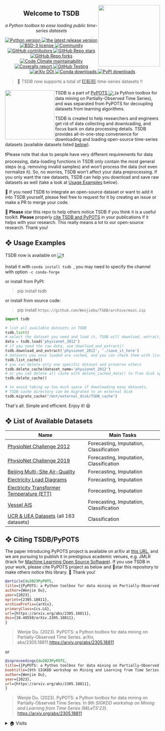 <a href='https://github.com/WenjieDu/TSDB'><img src="https://pypots.com/figs/pypots_logos/TSDB/logo_FFBG.svg" align='right' width='200'/></a>

<h2 align="center">Welcome to TSDB</h2>

*<p align='center'>a Python toolbox to ease loading public time-series datasets</p>*

<p align='center'>
    <a href='https://github.com/WenjieDu/TSDB'>
        <img alt='Python version' src='https://img.shields.io/badge/python-v3-E97040?logo=python&logoColor=white'>
    </a>
    <a href="https://github.com/WenjieDu/TSDB/releases">
        <img alt="the latest release version" src="https://img.shields.io/github/v/release/wenjiedu/tsdb?color=EE781F&include_prereleases&label=Release&logo=github&logoColor=white">
    </a>
    <a href="https://github.com/WenjieDu/TSDB/blob/main/LICENSE">
        <img alt="BSD-3 license" src="https://img.shields.io/badge/License-BSD--3-E9BB41?logo=opensourceinitiative&logoColor=white">
    </a>
    <a href="https://github.com/WenjieDu/PyPOTS/blob/main/README.md#-community">
        <img alt="Community" src="https://img.shields.io/badge/join_us-community!-C8A062">
    </a>
    <a href="https://github.com/WenjieDu/TSDB/graphs/contributors">
        <img alt="GitHub contributors" src="https://img.shields.io/github/contributors/wenjiedu/tsdb?color=D8E699&label=Contributors&logo=GitHub">
    </a>
    <a href="https://star-history.com/#wenjiedu/tsdb">
        <img alt="GitHub Repo stars" src="https://img.shields.io/github/stars/wenjiedu/tsdb?logo=None&color=6BB392&label=%E2%98%85%20Stars">
    </a>
    <a href="https://github.com/WenjieDu/TSDB/network/members">
        <img alt="GitHub Repo forks" src="https://img.shields.io/github/forks/wenjiedu/tsdb?logo=forgejo&logoColor=black&label=Forks">
    </a>
    <a href="https://codeclimate.com/github/WenjieDu/TSDB">
        <img alt="Code Climate maintainability" src="https://img.shields.io/codeclimate/maintainability-percentage/WenjieDu/TSDB?color=3C7699&label=Maintainability&logo=codeclimate">
    </a>
    <a href='https://coveralls.io/github/WenjieDu/TSDB'>
        <img alt='Coveralls report' src='https://img.shields.io/coverallsCoverage/github/WenjieDu/TSDB?branch=main&logo=coveralls&color=75C1C4&label=Coverage'>
    </a>
    <a  href='https://github.com/WenjieDu/TSDB/actions/workflows/testing_ci.yml'>
        <img alt='GitHub Testing' src='https://img.shields.io/github/actions/workflow/status/wenjiedu/tsdb/testing_ci.yml?logo=github&color=C8D8E1&label=CI'>
    </a>
    <a href="https://arxiv.org/abs/2305.18811">
        <img alt="arXiv DOI" src="https://img.shields.io/badge/DOI-10.48550/arXiv.2305.18811-F8F7F0">
    </a>
    <a href="https://anaconda.org/conda-forge/tsdb">
        <img alt="Conda downloads" src="https://img.shields.io/endpoint?url=https://pypots.com/figs/downloads_badges/conda_tsdb_downloads.json">
    </a>
    <a href='https://pepy.tech/project/tsdb'>
        <img alt='PyPI downloads' src='https://img.shields.io/endpoint?url=https://pypots.com/figs/downloads_badges/pypi_tsdb_downloads.json'>
    </a>
</p>

> 📣 TSDB now supports a total of 1️⃣6️⃣9️⃣ time-series datasets ‼️

<a href='https://github.com/WenjieDu/PyPOTS'><img src='https://pypots.com/figs/pypots_logos/PyPOTS/logo_FFBG.svg' width='160' align='left' /></a>
TSDB is a part of
<a href="https://github.com/WenjieDu/PyPOTS">
PyPOTS <img align="center" src="https://img.shields.io/github/stars/WenjieDu/PyPOTS?style=social">
</a>
(a Python toolbox for data mining on Partially-Observed Time Series), and was separated from PyPOTS for decoupling datasets from learning algorithms.

TSDB is created to help researchers and engineers get rid of data collecting and downloading, and focus back on data processing details. TSDB provides all-in-one-stop convenience for downloading and loading open-source time-series datasets (available datasets listed [below](https://github.com/WenjieDu/TSDB#-list-of-available-datasets)).

❗️Please note that due to people have very different requirements for data processing, data-loading functions in TSDB only contain the most general steps (e.g. removing invalid samples) and won't process the data (not even normalize it). So, no worries, TSDB won't affect your data preprocessing. If you only want the raw datasets, TSDB can help you download and save raw datasets as well (take a look at [Usage Examples](https://github.com/WenjieDu/TSDB#-usage-example) below).

🤝 If you need TSDB to integrate an open-source dataset or want to add it into TSDB yourself, please feel free to request for it by creating an issue or make a PR to merge your code.

🤗 **Please** star this repo to help others notice TSDB if you think it is a useful toolkit.
**Please** properly [cite TSDB and PyPOTS](https://github.com/WenjieDu/TSDB#-citing-tsdbpypots) in your publications
if it helps with your research. This really means a lot to our open-source research. Thank you!


## ❖ Usage Examples
TSDB now is available on <a alt='Anaconda' href='https://anaconda.org/conda-forge/tsdb'><img align='center' src='https://img.shields.io/badge/Anaconda--lightgreen?style=social&logo=anaconda'></a>❗️

Install it with `conda install tsdb `, you may need to specify the channel with option `-c conda-forge`

or install from PyPI:
> pip install tsdb

or install from source code:
> pip install `https://github.com/WenjieDu/TSDB/archive/main.zip`

```python
import tsdb

# list all available datasets in TSDB
tsdb.list()
# select the dataset you need and load it, TSDB will download, extract, and process it automatically
data = tsdb.load('physionet_2012')
# if you need the raw data, use download_and_extract()
tsdb.download_and_extract('physionet_2012', './save_it_here')
# datasets you once loaded are cached, and you can check them with list_cached_data()
tsdb.list_cache()
# you can delete only one specific dataset and preserve others
tsdb.delete_cache(dataset_name='physionet_2012')
# or you can delete all cache with delete_cached_data() to free disk space
tsdb.delete_cache()

# to avoid taking up too much space if downloading many datasets,
# TSDB cache directory can be migrated to an external disk
tsdb.migrate_cache("/mnt/external_disk/TSDB_cache")
```

That's all. Simple and efficient. Enjoy it! 😃


## ❖ List of Available Datasets

| Name                                                                                              | Main Tasks                              |
|---------------------------------------------------------------------------------------------------|-----------------------------------------|
| [PhysioNet Challenge 2012](dataset_profiles/physionet_2012)                                       | Forecasting, Imputation, Classification |
| [PhysioNet Challenge 2019](dataset_profiles/physionet_2019)                                       | Forecasting, Imputation, Classification |
| [Beijing Multi-Site Air-Quality](dataset_profiles/beijing_multisite_air_quality)                  | Forecasting, Imputation                 |
| [Electricity Load Diagrams](dataset_profiles/electricity_load_diagrams)                           | Forecasting, Imputation                 |
| [Electricity Transformer Temperature (ETT)](dataset_profiles/electricity_transformer_temperature) | Forecasting, Imputation                 |
| [Vessel AIS](dataset_profiles/vessel_ais)                                                         | Forecasting, Imputation, Classification |
| [UCR & UEA Datasets](dataset_profiles/ucr_uea_datasets) (all 163 datasets)                        | Classification                          |


## ❖ Citing TSDB/PyPOTS
The paper introducing PyPOTS project is available on arXiv at [this URL](https://arxiv.org/abs/2305.18811),
and we are pursuing to publish it in prestigious academic venues, e.g. JMLR (track for
[Machine Learning Open Source Software](https://www.jmlr.org/mloss/)). If you use TSDB in your work,
please cite PyPOTS project as below and 🌟star this repository to make others notice this library. 🤗 Thank you!

``` bibtex
@article{du2023PyPOTS,
title={{PyPOTS: a Python toolbox for data mining on Partially-Observed Time Series}},
author={Wenjie Du},
year={2023},
eprint={2305.18811},
archivePrefix={arXiv},
primaryClass={cs.LG},
url={https://arxiv.org/abs/2305.18811},
doi={10.48550/arXiv.2305.18811},
}
```

> Wenjie Du. (2023).
> PyPOTS: a Python toolbox for data mining on Partially-Observed Time Series.
> arXiv, abs/2305.18811.https://arxiv.org/abs/2305.18811

or

``` bibtex
@inproceedings{du2023PyPOTS,
title={{PyPOTS: a Python toolbox for data mining on Partially-Observed Time Series}},
booktitle={9th SIGKDD workshop on Mining and Learning from Time Series (MiLeTS'23)},
author={Wenjie Du},
year={2023},
url={https://arxiv.org/abs/2305.18811},
}
```

> Wenjie Du. (2023).
> PyPOTS: a Python toolbox for data mining on Partially-Observed Time Series.
> In *9th SIGKDD workshop on Mining and Learning from Time Series (MiLeTS'23)*. https://arxiv.org/abs/2305.18811


<details>
<summary>🏠 Visits</summary>
<img align='left' src='https://hits.seeyoufarm.com/api/count/incr/badge.svg?url=https%3A%2F%2Fgithub.com%2FWenjieDu%2FTime_Series_Database&count_bg=%2379C83D&title_bg=%23555555&icon=&icon_color=%23E7E7E7&title=Visits+since+April+2022&edge_flat=false'>
</details>
